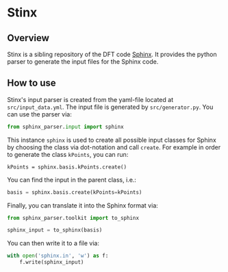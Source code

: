# Stinx

## Overview

Stinx is a sibling repository of the DFT code [Sphinx](https://sxrepo.mpie.de). It provides the python parser to generate the input files for the Sphinx code.

## How to use

Stinx's input parser is created from the yaml-file located at `src/input_data.yml`. The input file is generated by `src/generator.py`. You can use the parser via:

```python
from sphinx_parser.input import sphinx
```

This instance `sphinx` is used to create all possible input classes for Sphinx by choosing the class via dot-notation and call `create`. For example in order to generate the class `kPoints`, you can run:

```pythoon
kPoints = sphinx.basis.kPoints.create()
```

You can find the input in the parent class, i.e.:

```python
basis = sphinx.basis.create(kPoints=kPoints)
```

Finally, you can translate it into the Sphinx format via:

```python
from sphinx_parser.toolkit import to_sphinx

sphinx_input = to_sphinx(basis)
```

You can then write it to a file via:

```python
with open('sphinx.in', 'w') as f:
    f.write(sphinx_input)
```
